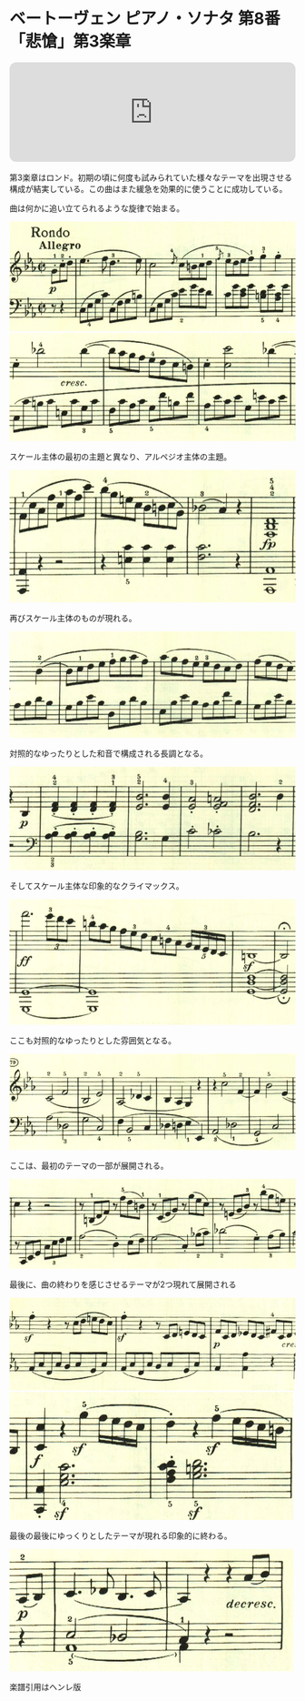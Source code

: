 # ベートーヴェン ピアノ・ソナタ 第8番「悲愴」第3楽章

<iframe height="175" width="100%" title="Media player" src="https://embed.music.apple.com/us/album/piano-sonata-no-8-in-c-minor-op-13-pathetique-iii-rondo/937943891?i=937943919&amp;itscg=30200&amp;itsct=music_box_player&amp;ls=1&amp;app=music&amp;mttnsubad=937943919&amp;theme=auto" id="embedPlayer" style="border:0;border-radius:12px;width:100%;height:175px;max-width:660px" sandbox="allow-forms allow-popups allow-same-origin allow-scripts allow-top-navigation-by-user-activation" allow="autoplay *; encrypted-media *; clipboard-write"></iframe>

第3楽章はロンド。初期の頃に何度も試みられていた様々なテーマを出現させる構成が結実している。この曲はまた緩急を効果的に使うことに成功している。

曲は何かに追い立てられるような旋律で始まる。

<img src="597.jpg">

<img src="596.jpg">

スケール主体の最初の主題と異なり、アルペジオ主体の主題。

<img src="598.jpg">

再びスケール主体のものが現れる。

<img src="600.jpg">

対照的なゆったりとした和音で構成される長調となる。

<img src="595.jpg">

そしてスケール主体な印象的なクライマックス。

<img src="599.jpg">

ここも対照的なゆったりとした雰囲気となる。

<img src="603.jpg">

ここは、最初のテーマの一部が展開される。

<img src="605.jpg">

最後に、曲の終わりを感じさせるテーマが2つ現れて展開される

<img src="604.jpg">

<img src="602.jpg">

最後の最後にゆっくりとしたテーマが現れる印象的に終わる。

<img src="601.jpg">

楽譜引用はヘンレ版
